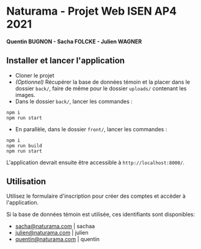 # Naturama - Projet Web ISEN AP4 2021
#### Quentin BUGNON - Sacha FOLCKE - Julien WAGNER

Installer et lancer l'application
-----
- Cloner le projet
- *(Optionnel)* Récupérer la base de données témoin et la placer dans le dossier `back/`, faire de même pour le dossier `uploads/` contenant les images.
- Dans le dossier `back/`, lancer les commandes :
```
npm i
npm run start
```
- En parallèle, dans le dossier `front/`, lancer les commandes :
```
npm i
npm run build
npm run start
```
L'application devrait ensuite être accessible à `http://localhost:8000/`.

Utilisation
-----
Utilisez le formulaire d'inscription pour créer des comptes et accèder à l'application.

Si la base de données témoin est utilisée, ces identifiants sont disponibles:
- sacha@naturama.com | sachaa
- julien@naturama.com | julien
- quentin@naturama.com | quentin
